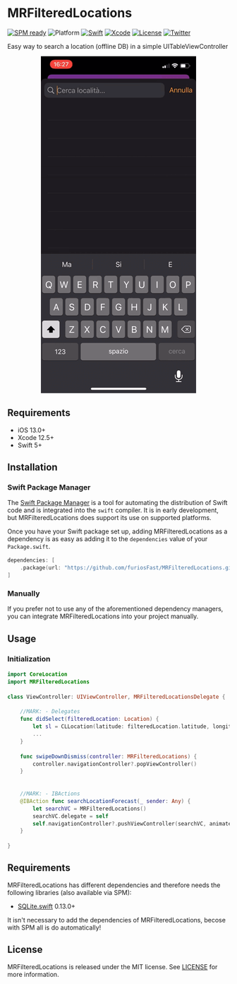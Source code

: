 # MRFilteredLocations

[![SPM ready](https://img.shields.io/badge/SPM-ready-orange.svg)](https://swift.org/package-manager/)
![Platform](https://img.shields.io/badge/platforms-iOS%2013.0-F28D00.svg)
[![Swift](https://img.shields.io/badge/Swift-5.0-orange.svg)](https://swift.org)
[![Xcode](https://img.shields.io/badge/Xcode-12.5-blue.svg)](https://developer.apple.com/xcode)
[![License](https://img.shields.io/cocoapods/l/Pastel.svg?style=flat)](https://github.com/furiosFast/MRFilteredLocations/blob/master/LICENSE)
[![Twitter](https://img.shields.io/badge/twitter-@FastDevsProject-blue.svg?style=flat)](https://twitter.com/FastDevsProject)

Easy way to search a location (offline DB) in a simple UITableViewController

<p align="center" width="100%">
    <img src="https://github.com/furiosFast/MRFilteredLocations/blob/master/Assets/screen.gif?raw=true">
</p>
    
## Requirements

- iOS 13.0+
- Xcode 12.5+
- Swift 5+

## Installation

### Swift Package Manager

The [Swift Package Manager](https://swift.org/package-manager/) is a tool for automating the distribution of Swift code and is integrated into the `swift` compiler. It is in early development, but MRFilteredLocations does support its use on supported platforms.

Once you have your Swift package set up, adding MRFilteredLocations as a dependency is as easy as adding it to the `dependencies` value of your `Package.swift`.

```swift
dependencies: [
    .package(url: "https://github.com/furiosFast/MRFilteredLocations.git", from: "1.0.0")
]
```

### Manually

If you prefer not to use any of the aforementioned dependency managers, you can integrate MRFilteredLocations into your project manually.

## Usage

### Initialization

```swift
import CoreLocation
import MRFilteredLocations

class ViewController: UIViewController, MRFilteredLocationsDelegate {

    //MARK: - Delegates
    func didSelect(filteredLocation: Location) {
        let sl = CLLocation(latitude: filteredLocation.latitude, longitude: filteredLocation.longitude)
        ...
    }

    func swipeDownDismiss(controller: MRFilteredLocations) {
        controller.navigationController?.popViewController()
    }
    
    
    //MARK: - IBActions
    @IBAction func searchLocationForecast(_ sender: Any) {
        let searchVC = MRFilteredLocations()
        searchVC.delegate = self
        self.navigationController?.pushViewController(searchVC, animated: true)
    }

}
```

## Requirements

MRFilteredLocations has different dependencies and therefore needs the following libraries (also available via SPM):
- [SQLite.swift](https://github.com/stephencelis/SQLite.swift.git) 0.13.0+

It isn't necessary to add the dependencies of MRFilteredLocations, becose with SPM all is do automatically!

## License

MRFilteredLocations is released under the MIT license. See [LICENSE](https://github.com/furiosFast/MRFilteredLocations/blob/master/LICENSE) for more information.
